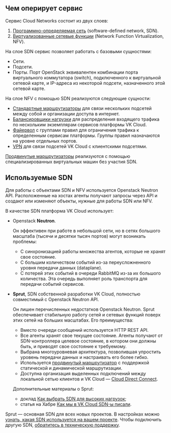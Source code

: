 ## Чем оперирует сервис

Сервис Cloud Networks состоит из двух слоев:

1. [Программно-определяемая сеть](https://ru.wikipedia.org/wiki/Программно-определяемая_сеть) (software-defined network, SDN).
1. [Виртуализованные сетевые функции](https://ru.wikipedia.org/wiki/Виртуализация_сетевых_функций) (Network Function Virtualization, NFV).

На слое SDN сервис позволяет работать с базовыми сущностями:

- Сети.
- Подсети.
- Порты. Порт OpenStack эквивалентен комбинации порта виртуального коммутатора (switch), подключенного к виртуальной сетевой карте, и IP-адреса из некоторой подсети, назначенного этой сетевой карте.

На слое NFV с помощью SDN реализуются следующие сущности:

- [Стандартные маршрутизаторы](../router) для связи нескольких подсетей между собой и организации доступа в интернет.
- [Балансировщики нагрузки](../load-balancer) для распределения входящего трафика по нескольким экземплярам сервисов платформы VK Cloud.
- [Файервол](../traffic-limiting) с группами правил для ограничения трафика к определенным сервисам платформы. Группы правил назначаются на уровне отдельных портов.
- [VPN](../vpn) для связи подсетей VK Cloud с клиентскими подсетями.

[Продвинутые маршрутизаторы](../router) реализуются с помощью специализированных виртуальных машин без участия SDN.

## Используемые SDN

Для работы с объектами SDN и NFV используется Openstack Neutron API. Расположенные на хостах агенты получают запросы через API и создают или изменяют объекты, нужные для работы SDN или NFV.

В качестве SDN платформа VK Cloud использует:

- Openstack **Neutron**.

  Он эффективен при работе в небольшой сети, но в сетях большого масштаба (тысячи и десятки тысяч портов) могут возникать проблемы:
  
  - C синхронизацией работы множества агентов, которые не хранят свое состояние.
  - С большим количеством событий из-за переусложненного уровня передачи данных (dataplane).
  - C потерей этих событий в очереди RabbitMQ из-за их большого количества. Эта очередь выполняет роль транспорта для передачи событий сервисов.

- **Sprut**, SDN собственной разработки VK Cloud, полностью совместимый с Openstack Neutron API.

  Он лишен перечисленных недостатков Openstack Neutron. Sprut обеспечивает стабильную работу сетей и сетевых функций поверх этих сетей на больших масштабах. Его преимущества:

  - Вместо очереди сообщений используется HTTP REST API.
  - Все агенты хранят свое текущее состояние. Агенты получают от SDN-контроллера целевое состояние, в котором они должны быть, и приводят свое состояние к требуемому.
  - Выбрана многоуровневая архитектура, позволившая упростить уровень передачи данных и настраивать его более гибко.
  - Используется [продвинутый маршрутизатор](../../how-to-guides/advanced-router/) с поддержкой статической и динамической маршрутизации.
  - Доступна организация выделенных подключений между локальной сетью клиентов и VK Cloud — [Cloud Direct Connect](https://cloud.vk.com/direct-connect).

  Дополнительные материалы о Sprut:
  
  - доклад [Как выбрать SDN для высоких нагрузок](https://www.youtube.com/watch?v=iqSXRZ8b_bk);
  - статья на Хабре [Как мы в VK Cloud SDN-ы писали](https://habr.com/ru/companies/vk/articles/763760/).

<info>

Sprut — основная SDN для всех новых проектов. В настройках можно [узнать, какая SDN используется на вашем проекте](ru/tools-for-using-services/account/service-management/project-settings/manage#sdn_view). Чтобы подключить другую SDN, [обратитесь в техническую поддержку](/ru/contacts).

</info>
